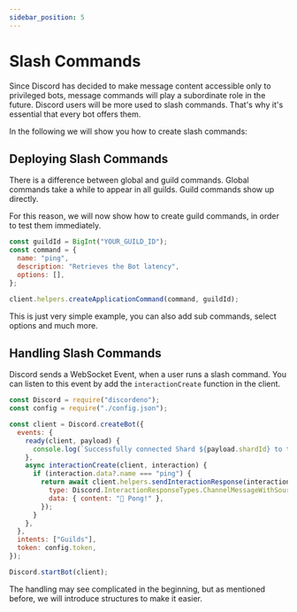 ```yaml
---
sidebar_position: 5
---
```


# Slash Commands

Since Discord has decided to make message content accessible only to privileged bots, message commands will play a
subordinate role in the future. Discord users will be more used to slash commands. That's why it's essential that every
bot offers them.

In the following we will show you how to create slash commands:

## Deploying Slash Commands

There is a difference between global and guild commands. Global commands take a while to appear in all guilds. Guild
commands show up directly.

For this reason, we will now show how to create guild commands, in order to test them immediately.

```js
const guildId = BigInt("YOUR_GUILD_ID");
const command = {
  name: "ping",
  description: "Retrieves the Bot latency",
  options: [],
};

client.helpers.createApplicationCommand(command, guildId);
```

This is just very simple example, you can also add sub commands, select options and much more.

## Handling Slash Commands

Discord sends a WebSocket Event, when a user runs a slash command. You can listen to this event by add the
`interactionCreate` function in the client.

```js
const Discord = require("discordeno");
const config = require("./config.json");

const client = Discord.createBot({
  events: {
    ready(client, payload) {
      console.log(`Successfully connected Shard ${payload.shardId} to the gateway`);
    },
    async interactionCreate(client, interaction) {
      if (interaction.data?.name === "ping") {
        return await client.helpers.sendInteractionResponse(interaction.id, interaction.token, {
          type: Discord.InteractionResponseTypes.ChannelMessageWithSource,
          data: { content: "🏓 Pong!" },
        });
      }
    },
  },
  intents: ["Guilds"],
  token: config.token,
});

Discord.startBot(client);
```

The handling may see complicated in the beginning, but as mentioned before, we will introduce structures to make it
easier.
